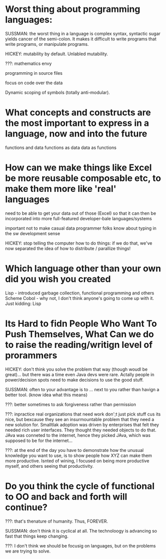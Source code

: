 
Worst thing about programming languages:
========================================

SUSSMAN: the worst thing in a language is complex syntax, syntactic sugar yields cancer of the semi-colon.  It makes it difficult to write programs that write programs, or manipulate programs.

HICKEY: mutability by default.  Unlabled mutability.

???: mathematics envy

programming in source files

focus on code over the data

Dynamic scoping of symbols (totally anti-modular).

What concepts and constructs are the most important to express in a language, now and into the future
=====================

functions and data
functions as data
data as functions

How can we make things like Excel be more reusable composable etc, to make them more like 'real' languages
==========================

need to be able to get your data out of those (Excel) so that it can then be incorporated into more full-featured developer-bale  languages/systems

important not to make casual data programmer folks know about typing in the sw development sense

HICKEY: stop telling the computer how to do things: if we do that, we've now separated the idea of how to distribute / parallize things!

Which language other than your own did you wish you created
===========================================================

Lisp - introduced garbage collection, functional programming and others
Scheme
Cobol - why not, I don't think anyone's going to come up with it. Just kidding: Lisp

Its Hard to fidn People Who Want To Push Themselves, What Can we do to raise the reading/writign level of prorammers
====================================

HICKEY: don't think you solve the problem that way (though woudl be great)... but there was a time even Java devs were rare.  Actally people in power/decision spots need to make decisions to use the good stuff.

SUSSMAN: often to your advantage is to ... next to you rather than havign a better tool.  (know idea what this means)

???: better sometimes to ask forgiveness rather than permission

???: inpractice real organizations that need work don';t just pick stuff cus its nice, but bexcause they see an insurmountable problem that they need a new solution for.  Smalltlak adoption was driven by enterprises that felt they needed rich user interfaces.  They thought they needed objects to do that.  JAva was conneted to the internet, hence they picked JAva, which was supposed to be for the internet...

???: at the end of the day you have to demonstrate how the unusual knowledge you want to use, is to show people how XYZ can make them more productive.  Isnted of wining, I focused on being more productive myself, and others seeing that productivity.

Do you think the cycle of functional to OO and back and forth will continue?
============================================================================

???: that's thenature of humanity.  Thus, FOREVER.

SUSSMAN: don't think it is cyclical at all.  The technoloogy is advancing so fast that things keep changing.

???: I don't think we should be focusig on languages, but on the problems we are trying to solve.



